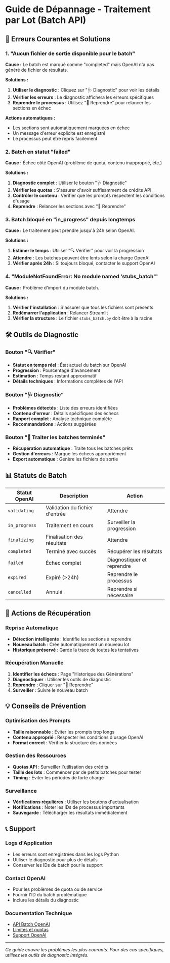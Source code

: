 # Guide de Dépannage - Traitement par Lot (Batch API)

## 🚨 Erreurs Courantes et Solutions

### 1. "Aucun fichier de sortie disponible pour le batch"

**Cause :** Le batch est marqué comme "completed" mais OpenAI n'a pas généré de fichier de résultats.

**Solutions :**
1. **Utiliser le diagnostic** : Cliquez sur "🩺 Diagnostic" pour voir les détails
2. **Vérifier les erreurs** : Le diagnostic affichera les erreurs spécifiques
3. **Reprendre le processus** : Utilisez "🔄 Reprendre" pour relancer les sections en échec

**Actions automatiques :**
- Les sections sont automatiquement marquées en échec
- Un message d'erreur explicite est enregistré
- Le processus peut être repris facilement

### 2. Batch en statut "failed"

**Cause :** Échec côté OpenAI (problème de quota, contenu inapproprié, etc.)

**Solutions :**
1. **Diagnostic complet** : Utiliser le bouton "🩺 Diagnostic"
2. **Vérifier les quotas** : S'assurer d'avoir suffisamment de crédits API
3. **Contrôler le contenu** : Vérifier que les prompts respectent les conditions d'usage
4. **Reprendre** : Relancer les sections avec "🔄 Reprendre"

### 3. Batch bloqué en "in_progress" depuis longtemps

**Cause :** Le traitement peut prendre jusqu'à 24h selon OpenAI.

**Solutions :**
1. **Estimer le temps** : Utiliser "🔍 Vérifier" pour voir la progression
2. **Attendre** : Les batches peuvent être lents selon la charge OpenAI
3. **Vérifier après 24h** : Si toujours bloqué, contacter le support OpenAI

### 4. "ModuleNotFoundError: No module named 'stubs_batch'"

**Cause :** Problème d'import du module batch.

**Solutions :**
1. **Vérifier l'installation** : S'assurer que tous les fichiers sont présents
2. **Redémarrer l'application** : Relancer Streamlit
3. **Vérifier la structure** : Le fichier `stubs_batch.py` doit être à la racine

## 🛠️ Outils de Diagnostic

### Bouton "🔍 Vérifier"
- **Statut en temps réel** : État actuel du batch sur OpenAI
- **Progression** : Pourcentage d'avancement
- **Estimation** : Temps restant approximatif
- **Détails techniques** : Informations complètes de l'API

### Bouton "🩺 Diagnostic"
- **Problèmes détectés** : Liste des erreurs identifiées
- **Contenu d'erreur** : Détails spécifiques des échecs
- **Rapport complet** : Analyse technique complète
- **Recommandations** : Actions suggérées

### Bouton "🎯 Traiter les batches terminés"
- **Récupération automatique** : Traite tous les batches prêts
- **Gestion d'erreurs** : Marque les échecs appropriément
- **Export automatique** : Génère les fichiers de sortie

## 📊 Statuts de Batch

| Statut OpenAI | Description | Action |
|---------------|-------------|--------|
| `validating` | Validation du fichier d'entrée | Attendre |
| `in_progress` | Traitement en cours | Surveiller la progression |
| `finalizing` | Finalisation des résultats | Attendre |
| `completed` | Terminé avec succès | Récupérer les résultats |
| `failed` | Échec complet | Diagnostiquer et reprendre |
| `expired` | Expiré (>24h) | Reprendre le processus |
| `cancelled` | Annulé | Reprendre si nécessaire |

## 🔧 Actions de Récupération

### Reprise Automatique
- **Détection intelligente** : Identifie les sections à reprendre
- **Nouveau batch** : Crée automatiquement un nouveau lot
- **Historique préservé** : Garde la trace de toutes les tentatives

### Récupération Manuelle
1. **Identifier les échecs** : Page "Historique des Générations"
2. **Diagnostiquer** : Utiliser les outils de diagnostic
3. **Reprendre** : Cliquer sur "🔄 Reprendre"
4. **Surveiller** : Suivre le nouveau batch

## 💡 Conseils de Prévention

### Optimisation des Prompts
- **Taille raisonnable** : Éviter les prompts trop longs
- **Contenu approprié** : Respecter les conditions d'usage OpenAI
- **Format correct** : Vérifier la structure des données

### Gestion des Ressources
- **Quotas API** : Surveiller l'utilisation des crédits
- **Taille des lots** : Commencer par de petits batches pour tester
- **Timing** : Éviter les périodes de forte charge

### Surveillance
- **Vérifications régulières** : Utiliser les boutons d'actualisation
- **Notifications** : Noter les IDs de processus importants
- **Sauvegarde** : Télécharger les résultats immédiatement

## 📞 Support

### Logs d'Application
- Les erreurs sont enregistrées dans les logs Python
- Utiliser le diagnostic pour plus de détails
- Conserver les IDs de batch pour le support

### Contact OpenAI
- Pour les problèmes de quota ou de service
- Fournir l'ID du batch problématique
- Inclure les détails du diagnostic

### Documentation Technique
- [API Batch OpenAI](https://platform.openai.com/docs/guides/batch)
- [Limites et quotas](https://platform.openai.com/docs/guides/rate-limits)
- [Support OpenAI](https://help.openai.com/)

---

*Ce guide couvre les problèmes les plus courants. Pour des cas spécifiques, utilisez les outils de diagnostic intégrés.*
